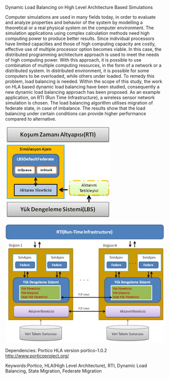 Dynamic Load Balancing on High Level Architecture Based Simulations

Computer simulations are used in many fields today, in order to evaluate and analyze properties and behavior of the system by modelling a theoretical or a real physical system on the computer environment. The simulation applications using complex calculation methods need high computing power to produce better results. Since individual processors have limited capacities and those of high computing capacity are costly, effective use of multiple processor option becomes viable.
In this case, the distributed programming architecture approach is used to meet the needs of high computing power. With this approach, it is possible to use combination of multiple computing resources, in the form of a network or a distributed system.
In distributed environment, it is possible for some computers to be overloaded, while others under loaded. To remedy this problem, load balancing is needed. 
Within the scope of this study, the work on HLA based dynamic load balancing have been studied, consequently a new dynamic load balancing approach has been proposed.
As an example application, on RTI (Run Time Infrastructure), a wireless sensor network simulation is chosen.  The load balancing algorithm utilises migration of federate state, in case of imbalance. The results show that the load balancing under certain conditions can provide higher performance compared to alternative.



![Agent Architecture](doc/agent.jpg)



![Load Balancing Architecture](doc/lbsarchitecture.jpg)

Dependencies:
Portico HLA version portico-1.0.2
http://www.porticoproject.org/

Keywords:Portico, HLA(High Level Architecture), RTI, Dynamic Load Balancing, State Migration, Federate Migration

